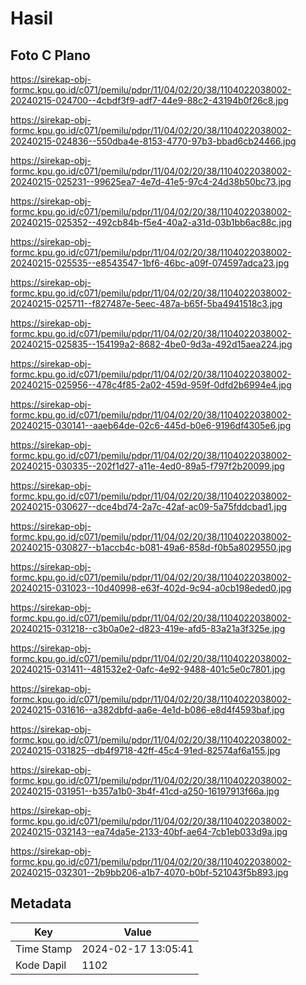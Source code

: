 # Hasil

## Foto C Plano

https://sirekap-obj-formc.kpu.go.id/c071/pemilu/pdpr/11/04/02/20/38/1104022038002-20240215-024700--4cbdf3f9-adf7-44e9-88c2-43194b0f26c8.jpg

https://sirekap-obj-formc.kpu.go.id/c071/pemilu/pdpr/11/04/02/20/38/1104022038002-20240215-024836--550dba4e-8153-4770-97b3-bbad6cb24466.jpg

https://sirekap-obj-formc.kpu.go.id/c071/pemilu/pdpr/11/04/02/20/38/1104022038002-20240215-025231--99625ea7-4e7d-41e5-97c4-24d38b50bc73.jpg

https://sirekap-obj-formc.kpu.go.id/c071/pemilu/pdpr/11/04/02/20/38/1104022038002-20240215-025352--492cb84b-f5e4-40a2-a31d-03b1bb6ac88c.jpg

https://sirekap-obj-formc.kpu.go.id/c071/pemilu/pdpr/11/04/02/20/38/1104022038002-20240215-025535--e8543547-1bf6-46bc-a09f-074597adca23.jpg

https://sirekap-obj-formc.kpu.go.id/c071/pemilu/pdpr/11/04/02/20/38/1104022038002-20240215-025711--f827487e-5eec-487a-b65f-5ba4941518c3.jpg

https://sirekap-obj-formc.kpu.go.id/c071/pemilu/pdpr/11/04/02/20/38/1104022038002-20240215-025835--154199a2-8682-4be0-9d3a-492d15aea224.jpg

https://sirekap-obj-formc.kpu.go.id/c071/pemilu/pdpr/11/04/02/20/38/1104022038002-20240215-025956--478c4f85-2a02-459d-959f-0dfd2b6994e4.jpg

https://sirekap-obj-formc.kpu.go.id/c071/pemilu/pdpr/11/04/02/20/38/1104022038002-20240215-030141--aaeb64de-02c6-445d-b0e6-9196df4305e6.jpg

https://sirekap-obj-formc.kpu.go.id/c071/pemilu/pdpr/11/04/02/20/38/1104022038002-20240215-030335--202f1d27-a11e-4ed0-89a5-f797f2b20099.jpg

https://sirekap-obj-formc.kpu.go.id/c071/pemilu/pdpr/11/04/02/20/38/1104022038002-20240215-030627--dce4bd74-2a7c-42af-ac09-5a75fddcbad1.jpg

https://sirekap-obj-formc.kpu.go.id/c071/pemilu/pdpr/11/04/02/20/38/1104022038002-20240215-030827--b1accb4c-b081-49a6-858d-f0b5a8029550.jpg

https://sirekap-obj-formc.kpu.go.id/c071/pemilu/pdpr/11/04/02/20/38/1104022038002-20240215-031023--10d40998-e63f-402d-9c94-a0cb198eded0.jpg

https://sirekap-obj-formc.kpu.go.id/c071/pemilu/pdpr/11/04/02/20/38/1104022038002-20240215-031218--c3b0a0e2-d823-419e-afd5-83a21a3f325e.jpg

https://sirekap-obj-formc.kpu.go.id/c071/pemilu/pdpr/11/04/02/20/38/1104022038002-20240215-031411--481532e2-0afc-4e92-9488-401c5e0c7801.jpg

https://sirekap-obj-formc.kpu.go.id/c071/pemilu/pdpr/11/04/02/20/38/1104022038002-20240215-031616--a382dbfd-aa6e-4e1d-b086-e8d4f4593baf.jpg

https://sirekap-obj-formc.kpu.go.id/c071/pemilu/pdpr/11/04/02/20/38/1104022038002-20240215-031825--db4f9718-42ff-45c4-91ed-82574af6a155.jpg

https://sirekap-obj-formc.kpu.go.id/c071/pemilu/pdpr/11/04/02/20/38/1104022038002-20240215-031951--b357a1b0-3b4f-41cd-a250-16197913f66a.jpg

https://sirekap-obj-formc.kpu.go.id/c071/pemilu/pdpr/11/04/02/20/38/1104022038002-20240215-032143--ea74da5e-2133-40bf-ae64-7cb1eb033d9a.jpg

https://sirekap-obj-formc.kpu.go.id/c071/pemilu/pdpr/11/04/02/20/38/1104022038002-20240215-032301--2b9bb206-a1b7-4070-b0bf-521043f5b893.jpg


## Metadata

| Key        | Value               |
| ---------- | ------------------- |
| Time Stamp | 2024-02-17 13:05:41 |
| Kode Dapil | 1102                |



